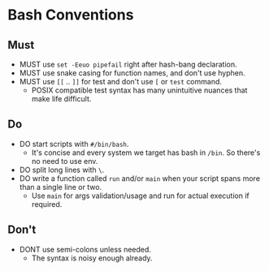 # Bash Conventions

## Must

- MUST use `set -Eeuo pipefail` right after hash-bang declaration.
- MUST use snake casing for function names, and don't use hyphen.
- MUST use `[[` .. `]]` for test and don't use `[` or `test` command.
    - POSIX compatible test syntax has many unintuitive nuances that make life difficult.

## Do

- DO start scripts with `#/bin/bash`. 
    - It's concise and every system we target has bash in `/bin`. So there's no need to use env.
- DO split long lines with `\`.
- DO write a function called `run` and/or `main` when your script spans more than a single line or two.
  - Use `main` for args validation/usage and run for actual execution if required.

## Don't

- DONT use semi-colons unless needed. 
    - The syntax is noisy enough already.
